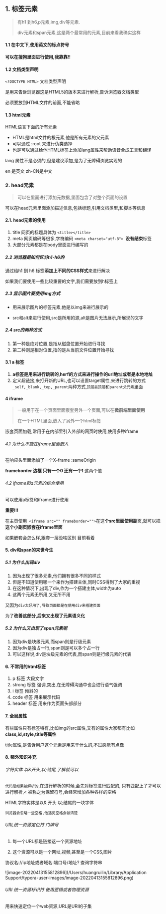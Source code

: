 ## 1. 标签元素

> 有h1 到h6,p元素,img,div等元素.
>
> div元素和span元素,这是两个最常用的元素,目前来看我确实这样

#### 1.1 在中文下,使用英文的标点符号

**可以在搜狗里面进行使用,我靠靠!!**



#### 1.2 文档类型声明

`<!DOCTYPE HTML>` 文档类型声明

是用来告诉浏览器这是HTML5的版本来进行解析,告诉浏览器文档类型

必须要放到HTML文件的前面,不能省略

#### 1.3 html元素

HTML语言下面的所有元素

- HTML是html文件的根元素,他是所有元素的父元素
- 可以通过 :root 来进行伪类选择
- 也是可以通过给他HTML标签上添加lang属性来帮助语音合成工具和翻译

lang 属性不是必须的,但是建议添加,是为了无障碍浏览实现的

en 是英文 zh-CN是中文

### 2.  head元素

> 可以在里面进行添加元数据,里面包含了对整个页面的设置

可以在head元素里面添加描述信息,包括标题,引用文档类型,和脚本等信息

#### 2.1. head元素的使用

1. title 网页的标题具体为 `<title></title>`
2. meta 网页编码等很多,字符编码 `<meta charset="utf-8"> `**没有结束**标签
3. 大部分元素都是在body里面进行编写的

##### 2.2  浏览器是如何区分h1-h6的

通过给h1 到 h6 标签**添加上不同的CSS样式**来进行解决

如果我们要使用一些比较重要的文字,我们需要放到h标签上

##### 2.3  显示图片要使用img方式

- 用来展示图片的标签元素,他是以img来进行展示的

- src和alt来进行使用,src是所用的源,alt是图片无法展示,所展现的文字

##### 2.4 src的两种方式

1. 第一种是绝对位置,是指从磁盘位置开始进行寻找
2. 第二种则是相对位置,指的是从当前文件位置开始寻找

#### 3.1 a 标签

1. **a标签是用来进行跳转的**,**herf的方式来进行操作的url地址或者是本地地址**
2. 定义超链接,来打开新的URL,也可以设置target属性,来进行跳转的方式 `_self,_blank,_top,_parent`两种方式,`顶层最顶层`和`parent父元素`里面

#### 4 iframe

> 一般用于在一个页面里面嵌套另外一个页面,可以在**微前端里面使用**
>
> 在一个HTML里面,嵌入了另外一个html标签

嵌套页面加载,常用于在内部里引入外部的网页时使用,使用多种iframe

###### 4.1 为什么不能在iframe里面嵌入

在响应头里面添加了一个X-frame :sameOrigin

**frameborder  边框   只有一个0 还有一个1** 这两个值

###### 4.2 iframe和a元素的结合使用

可以使用a标签和iframe进行使用

**重要!!!**

在主页使用` <iframe src="" frameborder="">`在这**个src里面使用副**页,就可以把**这个小副页嵌套在iframe里面**

如果嵌套会怎么样,跟套一层没啥区别  目前看着

#### 5. div和span的来世今生

##### 5.1  为什么出现div

1. 因为出现了很多元素,他们拥有很多不同的样式
2. 但是不知道使用哪一个来作为搭建主体,同时CSS得到了大家的重视
3. 在这种情况下,出现了div,作为一个搭建主体,width为auto
4. 这两个元素无所用,又无所不用

又因为`div太好用了,导致页面都是在使用div来搭建页面`

为了**改善这部分,后来又出现了元素语义化**

##### 5.2 为什么又出现了span元素呢

1. 因为div是块级元素,而span则是行级元素
2. 因为div是独占一行,span则是可以多个占一行
3. 可以这样说,div是块级元素的代表,而span则是行级元素的代表

#### 6. 不常用的html标签

1. p 标签  大段文字
2. strong 标签  强调,突出,在无障碍沟通中也会进行语气强调
3. i  标签   倾斜的
4. code 标签  用来展示代码
5. header 标签  用来作为页面头部部分

#### 7. 全局属性

有些属性只有标签特有,比如img的src属性,又有的属性大家都有比如**class,id,style,title等属性**

title属性,是告诉用户这个元素是用来干什么的,不过感觉有点蠢

#### 8. 额外知识补充

###### 字符实体 以&开头,以;结尾,了解就可以

`代码是如果被解析的`,在进行解析的时候,会先对标签进行匹配的, 只有匹配上了才可以进行解析,< 被称之为保留符号,会经常增加各种各样的空格

HTML字符实体是以& 开头 以;结尾的一块字体

`浏览器会忽略一些空格,他遇见空格会被清楚`

###### URL统一资源定位符     门牌号

1. 每一个URL都是链接这一个资源地址

2. 这个资源可以是一个网址,视频,甚至是一个CSS,图片

协议名://ip地址或者域名:端口号/地址? 查询字符串

![image-20220413155812896](/Users/huangruilin/Library/Application Support/typora-user-images/image-20220413155812896.png)

###### URI  统一资源标识符    使用逻辑或者物理资源

用来快速定位一个web资源,URL是URI的子集